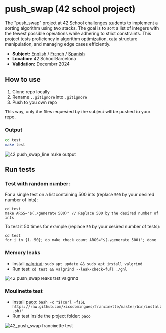 # push_swap (42 school project)

The "push_swap" project at 42 School challenges students to implement a sorting algorithm using two stacks. The goal is to sort a list of integers with the fewest possible operations while adhering to strict constraints. This project tests proficiency in algorithm optimization, data structure manipulation, and managing edge cases efficiently.

- **Subject:** [English](./subject/en.subject.pdf) / [French](./subject/fr.subject.pdf) / [Spanish](./subject/es.subject.pdf)
- **Location:** 42 School Barcelona
- **Validation:** December 2024

## How to use

1. Clone repo locally
2. Rename `..gitignore` into `.gitignore`
3. Push to you own repo

This way, only the files requested by the subject will be pushed to your repo.

### Output
```bash
cd test
make test
```

![42 push_swap_line make output](./test/screenshot/output.png)

## Run tests

### Test with random number:

For a single test on a list containing 500 ints (replace `500` by your desired number of ints):
```
cd test
make ARGS="$(./generate 500)" // Replace 500 by the desired number of ints
```
To test it 50 times for example (replace `50` by your desired number of tests):
```
cd test
for i in {1..50}; do make check count ARGS="$(./generate 500)"; done
```

### Memory leaks
- Install [valgrind](https://valgrind.org/): `sudo apt update && sudo apt install valgrind`
- Run test: `cd test && valgrind --leak-check=full ./gnl`

![42 push_swap leaks test valgrind](./test/screenshot/valgrind.png)

### Moulinette test
- Install [paco](https://github.com/xicodomingues/francinette): `bash -c "$(curl -fsSL https://raw.github.com/xicodomingues/francinette/master/bin/install.sh)"`
- Run test inside the project folder: `paco`

![42_push_swap francinette test](./test/screenshot/paco.png)
